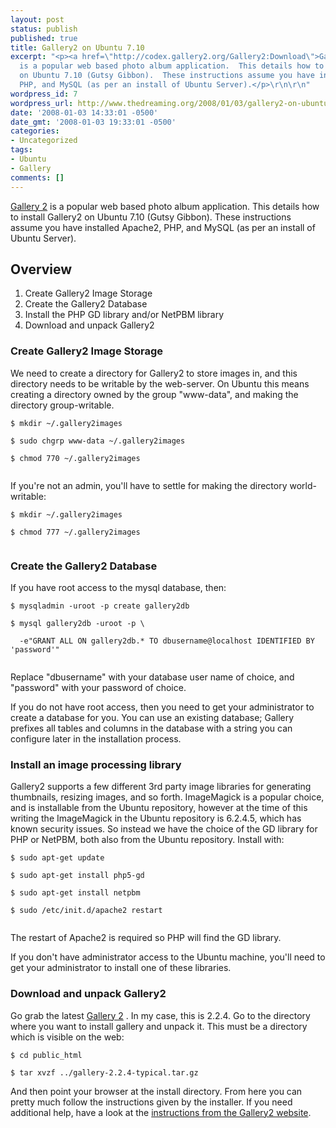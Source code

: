 ```yaml
---
layout: post
status: publish
published: true
title: Gallery2 on Ubuntu 7.10
excerpt: "<p><a href=\"http://codex.gallery2.org/Gallery2:Download\">Gallery 2</a>
  is a popular web based photo album application.  This details how to install Gallery2
  on Ubuntu 7.10 (Gutsy Gibbon).  These instructions assume you have installed Apache2,
  PHP, and MySQL (as per an install of Ubuntu Server).</p>\r\n\r\n"
wordpress_id: 7
wordpress_url: http://www.thedreaming.org/2008/01/03/gallery2-on-ubuntu/
date: '2008-01-03 14:33:01 -0500'
date_gmt: '2008-01-03 19:33:01 -0500'
categories:
- Uncategorized
tags:
- Ubuntu
- Gallery
comments: []
---
```

<p><a href="http://codex.gallery2.org/Gallery2:Download">Gallery 2</a> is a popular web based photo album application.  This details how to install Gallery2 on Ubuntu 7.10 (Gutsy Gibbon).  These instructions assume you have installed Apache2, PHP, and MySQL (as per an install of Ubuntu Server).</p>
<p><a id="more"></a><a id="more-7"></a></p>
<h2>Overview</h2>
<ol>
<li>Create Gallery2 Image Storage</li>
<li>Create the Gallery2 Database</li>
<li>Install the PHP GD library and/or NetPBM library</li>
<li>Download and unpack Gallery2</li>
</ol>
<h3>Create Gallery2 Image Storage</h3>
<p>We need to create a directory for Gallery2 to store images in, and this directory needs to be writable by the web-server.  On Ubuntu this means creating a directory owned by the group "www-data", and making the directory group-writable.</p>
<p><code>$ mkdir ~/.gallery2images<br />
$ sudo chgrp www-data ~/.gallery2images<br />
$ chmod 770 ~/.gallery2images<br />
</code></p>
<p>If you're not an admin, you'll have to settle for making the directory world-writable:</p>
<p><code>$ mkdir ~/.gallery2images<br />
$ chmod 777 ~/.gallery2images<br />
</code></p>
<h3>Create the Gallery2 Database</h3>
<p>If you have root access to the mysql database, then:</p>
<p><code>$ mysqladmin -uroot -p create gallery2db<br />
$ mysql gallery2db -uroot -p \<br />
  -e"GRANT ALL ON gallery2db.* TO dbusername@localhost IDENTIFIED BY 'password'"<br />
</code></p>
<p>Replace "dbusername" with your database user name of choice, and "password" with your password of choice.</p>
<p>If you do not have root access, then you need to get your administrator to create a database for you.  You can use an existing database; Gallery prefixes all tables and columns in the database with a string you can configure later in the installation process.</p>
<h3>Install an image processing library</h3>
<p>Gallery2 supports a few different 3rd party image libraries for generating thumbnails, resizing images, and so forth.  ImageMagick  is a popular choice, and is installable from the Ubuntu repository, however at the time of this writing the ImageMagick in the Ubuntu repository is 6.2.4.5, which has known security issues.  So instead we have the choice of the GD library for PHP or NetPBM, both also from the Ubuntu repository.  Install with:</p>
<p><code>$ sudo apt-get update<br />
$ sudo apt-get install php5-gd<br />
$ sudo apt-get install netpbm<br />
$ sudo /etc/init.d/apache2 restart<br />
</code></p>
<p>The restart of Apache2 is required so PHP will find the GD library.</p>
<p>If you don't have administrator access to the Ubuntu machine, you'll need to get your administrator to install one of these libraries.</p>
<h3>Download and unpack Gallery2</h3>
<p>Go grab the latest <a href="http://codex.gallery2.org/Gallery2:Download">Gallery 2</a> .  In my case, this is 2.2.4.  Go to the directory where you want to install gallery and unpack it.  This must be a directory which is visible on the web:</p>
<p><code>$ cd public_html<br />
$ tar xvzf ../gallery-2.2.4-typical.tar.gz</code></p>
<p>And then point your browser at the install directory.  From here you can pretty much follow the instructions given by the installer.  If you need additional help, have a look at the <a href="http://codex.gallery2.org/Gallery2:How_do_I_Install_Gallery2#Installing_Gallery_2_2">instructions from the Gallery2 website</a>.</p>
